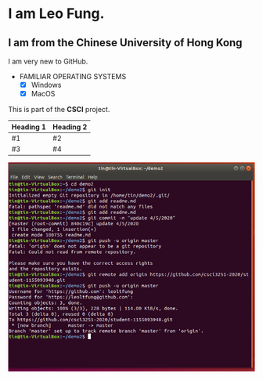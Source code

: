 # I am Leo Fung.
## I am from the Chinese University of Hong Kong
I am very new to GitHub.

- FAMILIAR OPERATING SYSTEMS 
  - [x] Windows
  - [x] MacOS

This is part of the **CSCI** project.

| Heading 1 | Heading 2 |
| ---------------- | ------------- |
| #1| #2 | 
| #3 | #4 | 

![](images/Screen20200405.png)
